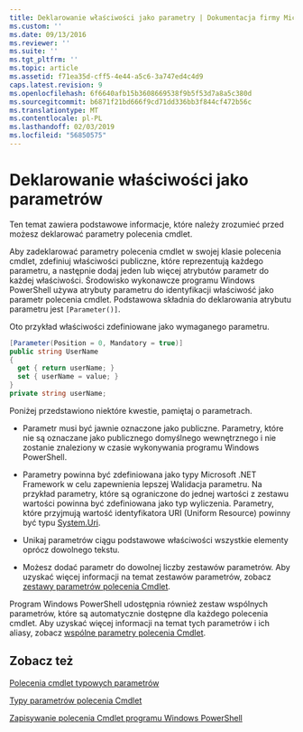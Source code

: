 ```yaml
---
title: Deklarowanie właściwości jako parametry | Dokumentacja firmy Microsoft
ms.custom: ''
ms.date: 09/13/2016
ms.reviewer: ''
ms.suite: ''
ms.tgt_pltfrm: ''
ms.topic: article
ms.assetid: f71ea35d-cff5-4e44-a5c6-3a747ed4c4d9
caps.latest.revision: 9
ms.openlocfilehash: 6f6640afb15b3608669538f9b5f53d7a8a5c380d
ms.sourcegitcommit: b6871f21bd666f9cd71dd336bb3f844cf472b56c
ms.translationtype: MT
ms.contentlocale: pl-PL
ms.lasthandoff: 02/03/2019
ms.locfileid: "56850575"
---
```

# <a name="declaring-properties-as-parameters"></a>Deklarowanie właściwości jako parametrów

Ten temat zawiera podstawowe informacje, które należy zrozumieć przed możesz deklarować parametry polecenia cmdlet.

Aby zadeklarować parametry polecenia cmdlet w swojej klasie polecenia cmdlet, zdefiniuj właściwości publiczne, które reprezentują każdego parametru, a następnie dodaj jeden lub więcej atrybutów parametr do każdej właściwości. Środowisko wykonawcze programu Windows PowerShell używa atrybuty parametru do identyfikacji właściwość jako parametr polecenia cmdlet. Podstawowa składnia do deklarowania atrybutu parametru jest `[Parameter()]`.

Oto przykład właściwości zdefiniowane jako wymaganego parametru.

```csharp
[Parameter(Position = 0, Mandatory = true)]
public string UserName
{
  get { return userName; }
  set { userName = value; }
}
private string userName;
```

Poniżej przedstawiono niektóre kwestie, pamiętaj o parametrach.

- Parametr musi być jawnie oznaczone jako publiczne. Parametry, które nie są oznaczane jako publicznego domyślnego wewnętrznego i nie zostanie znaleziony w czasie wykonywania programu Windows PowerShell.

- Parametry powinna być zdefiniowana jako typy Microsoft .NET Framework w celu zapewnienia lepszej Walidacja parametru. Na przykład parametry, które są ograniczone do jednej wartości z zestawu wartości powinna być zdefiniowana jako typ wyliczenia. Parametry, które przyjmują wartość identyfikatora URI (Uniform Resource) powinny być typu [System.Uri](/dotnet/api/System.Uri).

- Unikaj parametrów ciągu podstawowe właściwości wszystkie elementy oprócz dowolnego tekstu.

- Możesz dodać parametr do dowolnej liczby zestawów parametrów. Aby uzyskać więcej informacji na temat zestawów parametrów, zobacz [zestawy parametrów polecenia Cmdlet](./cmdlet-parameter-sets.md).

Program Windows PowerShell udostępnia również zestaw wspólnych parametrów, które są automatycznie dostępne dla każdego polecenia cmdlet. Aby uzyskać więcej informacji na temat tych parametrów i ich aliasy, zobacz [wspólne parametry polecenia Cmdlet](./common-parameter-names.md).

## <a name="see-also"></a>Zobacz też

[Polecenia cmdlet typowych parametrów](./common-parameter-names.md)

[Typy parametrów polecenia Cmdlet](./types-of-cmdlet-parameters.md)

[Zapisywanie polecenia Cmdlet programu Windows PowerShell](./writing-a-windows-powershell-cmdlet.md)
